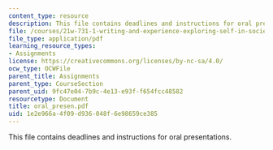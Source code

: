```yaml
---
content_type: resource
description: This file contains deadlines and instructions for oral presentations.
file: /courses/21w-731-1-writing-and-experience-exploring-self-in-society-spring-2004/1e2e966a4f09d936048f6e98659ce385_oral_presen.pdf
file_type: application/pdf
learning_resource_types:
- Assignments
license: https://creativecommons.org/licenses/by-nc-sa/4.0/
ocw_type: OCWFile
parent_title: Assignments
parent_type: CourseSection
parent_uid: 9fc47e04-7b9c-4e13-e93f-f654fcc48582
resourcetype: Document
title: oral_presen.pdf
uid: 1e2e966a-4f09-d936-048f-6e98659ce385
---
```

This file contains deadlines and instructions for oral presentations.
